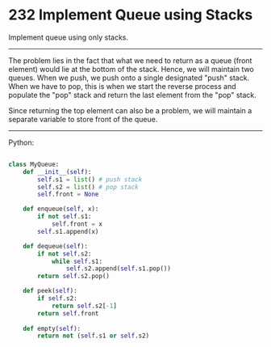 232 Implement Queue using Stacks
================================

Implement queue using only stacks.

---

The problem lies in the fact that what we need to return as a queue (front
element) would lie at the bottom of the stack. Hence, we will maintain two
queues. When we push, we push onto a single designated "push" stack. When we have
to pop, this is when we start the reverse process and populate the "pop" stack
and return the last element from the "pop" stack.

Since returning the top element can also be a problem, we will maintain
a separate variable to store front of the queue.

---

Python:

```python

class MyQueue:
    def __init__(self):
        self.s1 = list() # push stack
        self.s2 = list() # pop stack
        self.front = None

    def enqueue(self, x):
        if not self.s1:
            self.front = x
        self.s1.append(x)

    def dequeue(self):
        if not self.s2:
            while self.s1:
                self.s2.append(self.s1.pop())
        return self.s2.pop()

    def peek(self):
        if self.s2:
            return self.s2[-1]
        return self.front
    
    def empty(self):
        return not (self.s1 or self.s2)
```
